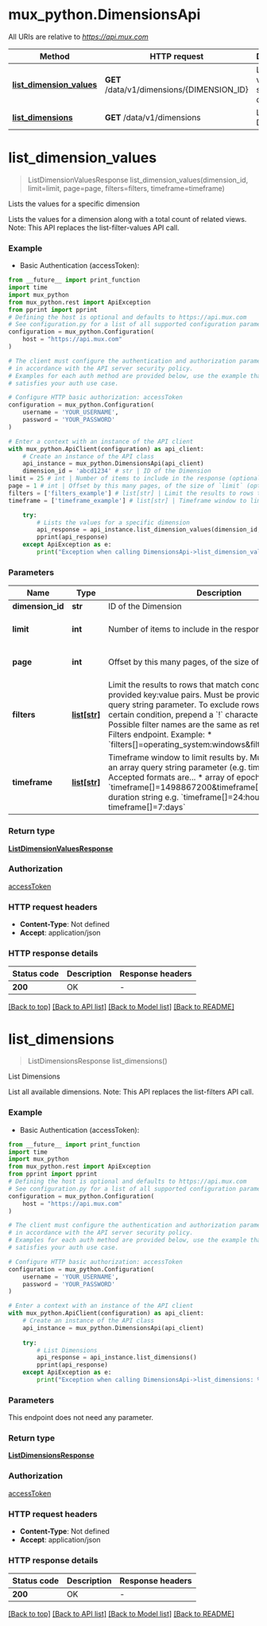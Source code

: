 # mux_python.DimensionsApi

All URIs are relative to *https://api.mux.com*

Method | HTTP request | Description
------------- | ------------- | -------------
[**list_dimension_values**](DimensionsApi.md#list_dimension_values) | **GET** /data/v1/dimensions/{DIMENSION_ID} | Lists the values for a specific dimension
[**list_dimensions**](DimensionsApi.md#list_dimensions) | **GET** /data/v1/dimensions | List Dimensions


# **list_dimension_values**
> ListDimensionValuesResponse list_dimension_values(dimension_id, limit=limit, page=page, filters=filters, timeframe=timeframe)

Lists the values for a specific dimension

Lists the values for a dimension along with a total count of related views.  Note: This API replaces the list-filter-values API call. 

### Example

* Basic Authentication (accessToken):
```python
from __future__ import print_function
import time
import mux_python
from mux_python.rest import ApiException
from pprint import pprint
# Defining the host is optional and defaults to https://api.mux.com
# See configuration.py for a list of all supported configuration parameters.
configuration = mux_python.Configuration(
    host = "https://api.mux.com"
)

# The client must configure the authentication and authorization parameters
# in accordance with the API server security policy.
# Examples for each auth method are provided below, use the example that
# satisfies your auth use case.

# Configure HTTP basic authorization: accessToken
configuration = mux_python.Configuration(
    username = 'YOUR_USERNAME',
    password = 'YOUR_PASSWORD'
)

# Enter a context with an instance of the API client
with mux_python.ApiClient(configuration) as api_client:
    # Create an instance of the API class
    api_instance = mux_python.DimensionsApi(api_client)
    dimension_id = 'abcd1234' # str | ID of the Dimension
limit = 25 # int | Number of items to include in the response (optional) (default to 25)
page = 1 # int | Offset by this many pages, of the size of `limit` (optional) (default to 1)
filters = ['filters_example'] # list[str] | Limit the results to rows that match conditions from provided key:value pairs. Must be provided as an array query string parameter.  To exclude rows that match a certain condition, prepend a `!` character to the dimension.  Possible filter names are the same as returned by the List Filters endpoint.  Example:    * `filters[]=operating_system:windows&filters[]=!country:US`  (optional)
timeframe = ['timeframe_example'] # list[str] | Timeframe window to limit results by. Must be provided as an array query string parameter (e.g. timeframe[]=).  Accepted formats are...    * array of epoch timestamps e.g. `timeframe[]=1498867200&timeframe[]=1498953600`   * duration string e.g. `timeframe[]=24:hours or timeframe[]=7:days`  (optional)

    try:
        # Lists the values for a specific dimension
        api_response = api_instance.list_dimension_values(dimension_id, limit=limit, page=page, filters=filters, timeframe=timeframe)
        pprint(api_response)
    except ApiException as e:
        print("Exception when calling DimensionsApi->list_dimension_values: %s\n" % e)
```

### Parameters

Name | Type | Description  | Notes
------------- | ------------- | ------------- | -------------
 **dimension_id** | **str**| ID of the Dimension | 
 **limit** | **int**| Number of items to include in the response | [optional] [default to 25]
 **page** | **int**| Offset by this many pages, of the size of &#x60;limit&#x60; | [optional] [default to 1]
 **filters** | [**list[str]**](str.md)| Limit the results to rows that match conditions from provided key:value pairs. Must be provided as an array query string parameter.  To exclude rows that match a certain condition, prepend a &#x60;!&#x60; character to the dimension.  Possible filter names are the same as returned by the List Filters endpoint.  Example:    * &#x60;filters[]&#x3D;operating_system:windows&amp;filters[]&#x3D;!country:US&#x60;  | [optional] 
 **timeframe** | [**list[str]**](str.md)| Timeframe window to limit results by. Must be provided as an array query string parameter (e.g. timeframe[]&#x3D;).  Accepted formats are...    * array of epoch timestamps e.g. &#x60;timeframe[]&#x3D;1498867200&amp;timeframe[]&#x3D;1498953600&#x60;   * duration string e.g. &#x60;timeframe[]&#x3D;24:hours or timeframe[]&#x3D;7:days&#x60;  | [optional] 

### Return type

[**ListDimensionValuesResponse**](ListDimensionValuesResponse.md)

### Authorization

[accessToken](../README.md#accessToken)

### HTTP request headers

 - **Content-Type**: Not defined
 - **Accept**: application/json

### HTTP response details
| Status code | Description | Response headers |
|-------------|-------------|------------------|
**200** | OK |  -  |

[[Back to top]](#) [[Back to API list]](../README.md#documentation-for-api-endpoints) [[Back to Model list]](../README.md#documentation-for-models) [[Back to README]](../README.md)

# **list_dimensions**
> ListDimensionsResponse list_dimensions()

List Dimensions

List all available dimensions.  Note: This API replaces the list-filters API call. 

### Example

* Basic Authentication (accessToken):
```python
from __future__ import print_function
import time
import mux_python
from mux_python.rest import ApiException
from pprint import pprint
# Defining the host is optional and defaults to https://api.mux.com
# See configuration.py for a list of all supported configuration parameters.
configuration = mux_python.Configuration(
    host = "https://api.mux.com"
)

# The client must configure the authentication and authorization parameters
# in accordance with the API server security policy.
# Examples for each auth method are provided below, use the example that
# satisfies your auth use case.

# Configure HTTP basic authorization: accessToken
configuration = mux_python.Configuration(
    username = 'YOUR_USERNAME',
    password = 'YOUR_PASSWORD'
)

# Enter a context with an instance of the API client
with mux_python.ApiClient(configuration) as api_client:
    # Create an instance of the API class
    api_instance = mux_python.DimensionsApi(api_client)
    
    try:
        # List Dimensions
        api_response = api_instance.list_dimensions()
        pprint(api_response)
    except ApiException as e:
        print("Exception when calling DimensionsApi->list_dimensions: %s\n" % e)
```

### Parameters
This endpoint does not need any parameter.

### Return type

[**ListDimensionsResponse**](ListDimensionsResponse.md)

### Authorization

[accessToken](../README.md#accessToken)

### HTTP request headers

 - **Content-Type**: Not defined
 - **Accept**: application/json

### HTTP response details
| Status code | Description | Response headers |
|-------------|-------------|------------------|
**200** | OK |  -  |

[[Back to top]](#) [[Back to API list]](../README.md#documentation-for-api-endpoints) [[Back to Model list]](../README.md#documentation-for-models) [[Back to README]](../README.md)

